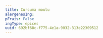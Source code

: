 ```yaml
---
title: Curcuma moulu
alergenesIng:
pFrais: False
ingType: epices
uuid: 692bf68c-f775-4e1a-9032-313e22309512
---
```

